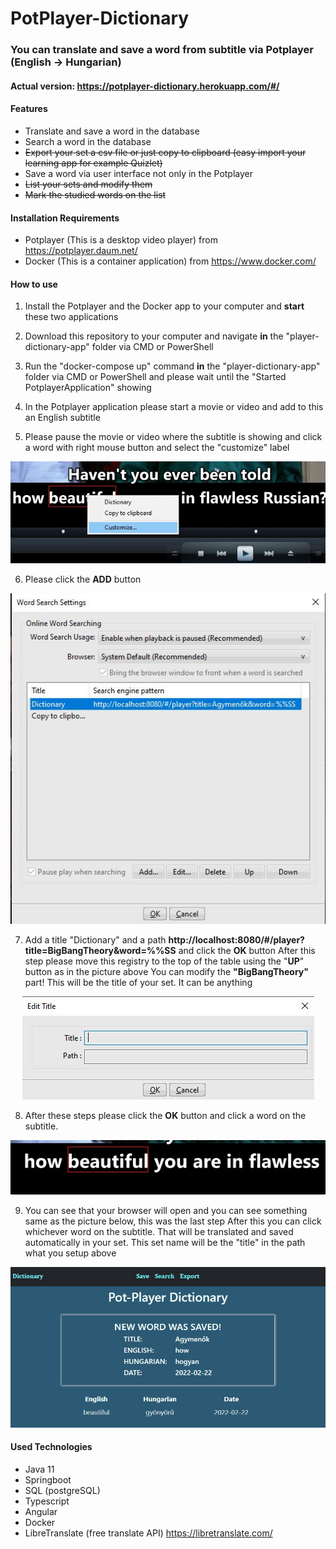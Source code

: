 # PotPlayer-Dictionary
### You can translate and save  a word from subtitle via Potplayer  (English -> Hungarian)





#### Actual version: https://potplayer-dictionary.herokuapp.com/#/

#### Features

- Translate and save a word in the database
- Search a word in the database 
- ~~Export your set a csv file or just copy to clipboard (easy import your learning app for example Quizlet)~~ 
- Save a word via user interface not only in the Potplayer
- ~~List your sets and modify them~~
- ~~Mark the studied words on the list~~ 



#### Installation Requirements 

- Potplayer (This is a desktop video player) from https://potplayer.daum.net/
- Docker (This is a container application) from https://www.docker.com/



#### How to use

1. Install the Potplayer  and the Docker app to your computer and **start** these two applications

2. Download this repository to your computer and navigate **in** the "player-dictionary-app" folder via CMD or PowerShell

3. Run the "docker-compose up" command **in** the "player-dictionary-app" folder via CMD or PowerShell and please wait until the                                    "Started PotplayerApplication" showing

4. In the Potplayer application please start a movie or video and add to this an English subtitle

5. Please pause the movie or video where the subtitle is showing and click a word with right mouse button and select the "customize" label

   

<p align="center">
 <img src="https://github.com/Gombi007/PotPlayer-Dictionary/blob/main/player-dictionary-app/pics/potplayer03.jpg?raw=true" alt="Potplayer 01"/>
</p>



6. Please click the **ADD** button
<p align="center">
 <img src="https://github.com/Gombi007/PotPlayer-Dictionary/blob/main/player-dictionary-app/pics/potplayer02.jpg?raw=true" alt="Potplayer 02"/>
</p>



7. Add a title "Dictionary" and a path **http://localhost:8080/#/player?title=BigBangTheory&word=%%SS** and click the **OK** button 								After this step please move this registry to the  top of the table using the "**UP**" button as in the picture above																	You can modify the **"BigBangTheory"** part! This will be the title of your set. It can be anything

<p align="center">
    <img src="https://github.com/Gombi007/PotPlayer-Dictionary/blob/main/player-dictionary-app/pics/potplayer04.jpg?raw=true" alt="Potplayer 03"/>
</p>



8. After these steps please click the **OK** button and click a word on the subtitle.

  <p align="center">
 <img src="https://github.com/Gombi007/PotPlayer-Dictionary/blob/main/player-dictionary-app/pics/potplayer01.jpg?raw=true" alt="Potplayer 04"/>
</p>



9. You can see that your browser will open and you can see something same as the picture below, this was the last step													 After this you can click whichever word on the subtitle. That will be translated and saved automatically in your set.															 This set name will be the "title" in the path what you setup above

 <p align="center">
    <img src="https://github.com/Gombi007/PotPlayer-Dictionary/blob/main/player-dictionary-app/pics/app01.JPG?raw=true" alt="Potplayer 05"/>
 </p>



#### Used Technologies

- Java 11
- Springboot
- SQL (postgreSQL)
- Typescript
- Angular
- Docker
- LibreTranslate (free translate API) https://libretranslate.com/





#### 
